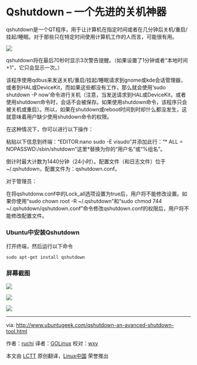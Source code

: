 Qshutdown – 一个先进的关机神器
================================================================================
qshutdown是一个QT程序，用于让计算机在指定时间或者在几分钟后关机/重启/挂起/睡眠。对于那些只在特定时间使用计算机工作的人而言，可能很有用。

![](http://www.ubuntugeek.com/wp-content/uploads/2014/11/12.png)

qshutdown将在最后70秒时显示3次警告提醒。（如果设置了1分钟或者“本地时间+1”，它只会显示一次。）

该程序使用qdbus来发送关机/重启/挂起/睡眠请求到gnome或kde会话管理器，或者到HAL或DeviceKit，而如果这些都没有工作，那么就会使用‘sudo shutdown -P now’命令进行关机（注意，当发送请求到HAL或DeviceKit，或者使用shutdown命令时，会话不会被保存。如果使用shutdown命令，该程序只会被关机或重启）。所以，如果在shutdown或reboot时间到时却什么都没发生，这就意味着用户缺少使用shutdown命令的权限。

在这种情况下，你可以进行以下操作：

粘贴以下信息到终端：“EDITOR:nano sudo -E visudo”并添加此行：“* ALL = NOPASSWD:/sbin/shutdown”这里*替换为你的“用户名”或“%组名”。


倒计时最大计数为1440分钟（24小时）。配置文件（和日志文件）位于~/.qshutdown，配置文件为：qshutdown.conf。

对于管理员：

在将qshutdonw.conf中的Lock_all选项设置为true后，用户将不能修改设置。如果你使用“sudo chown root -R ~/.qshutdown”和“sudo chmod 744 ~/.qshutdown/qshutdown.conf”命令修改qshutdown.conf的权限后，用户将不能修改配置文件。

### Ubuntu中安装Qshutdown ###

打开终端，然后运行以下命令

    sudo apt-get install qshutdown

### 屏幕截图 ###


![](http://www.ubuntugeek.com/wp-content/uploads/2014/11/23.png)

![](http://www.ubuntugeek.com/wp-content/uploads/2014/11/31.png)

![](http://www.ubuntugeek.com/wp-content/uploads/2014/11/41.png)

--------------------------------------------------------------------------------

via: http://www.ubuntugeek.com/qshutdown-an-avanced-shutdown-tool.html

作者：[ruchi][a]
译者：[GOLinux](https://github.com/GOLinux)
校对：[wxy](https://github.com/wxy)

本文由 [LCTT](https://github.com/LCTT/TranslateProject) 原创翻译，[Linux中国](http://linux.cn/) 荣誉推出

[a]:http://www.ubuntugeek.com/author/ubuntufix
